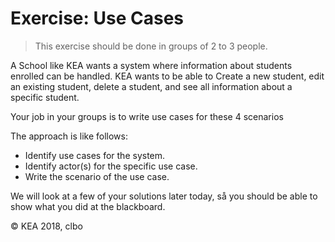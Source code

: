 # Exercise: Use Cases

> This exercise should be done in groups of 2 to 3 people.

A School like KEA wants a system where information about students enrolled can be handled. KEA wants to be able to Create a new student, edit an existing student, delete a student, and see all information about a specific student.

Your job in your groups is to write use cases for these 4 scenarios

The approach is like follows:

* Identify use cases for the system.
* Identify actor(s) for the specific use case.
* Write the scenario of the use case.

We will look at a few of your solutions later today, så you should be able to show what you did at the blackboard.

© KEA 2018, clbo
